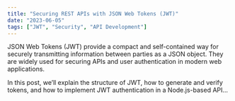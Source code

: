 ```yaml
---
title: "Securing REST APIs with JSON Web Tokens (JWT)"
date: "2023-06-05"
tags: ["JWT", "Security", "API Development"]
---
```


JSON Web Tokens (JWT) provide a compact and self-contained way for securely transmitting information between parties as a JSON object. They are widely used for securing APIs and user authentication in modern web applications.

In this post, we’ll explain the structure of JWT, how to generate and verify tokens, and how to implement JWT authentication in a Node.js-based API...
